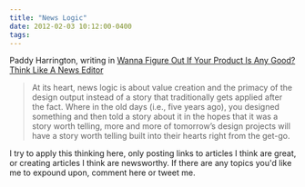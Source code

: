 ```yaml
---
title: "News Logic"
date: 2012-02-03 10:12:00-0400
tags: 
---
```


Paddy Harrington, writing in [Wanna Figure Out If Your Product Is Any Good? Think Like A News Editor](http://www.fastcodesign.com/1668945/wanna-figure-out-if-your-work-is-any-good-think-like-a-news-editor)

> At its heart, news logic is about value creation and the primacy of the design output instead of a story that traditionally gets applied after the fact. Where in the old days (i.e., five years ago), you designed something and then told a story about it in the hopes that it was a story worth telling, more and more of tomorrow’s design projects will have a story worth telling built into their hearts right from the get-go.

I try to apply this thinking here, only posting links to articles I think are great, or creating articles I think are newsworthy. If there are any topics you'd like me to expound upon, comment here or tweet me.
